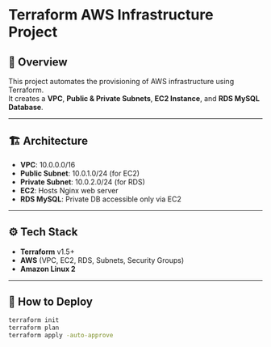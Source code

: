 # Terraform AWS Infrastructure Project

## 🧭 Overview
This project automates the provisioning of AWS infrastructure using Terraform.  
It creates a **VPC**, **Public & Private Subnets**, **EC2 Instance**, and **RDS MySQL Database**.

---

## 🏗️ Architecture

- **VPC**: 10.0.0.0/16
- **Public Subnet**: 10.0.1.0/24 (for EC2)
- **Private Subnet**: 10.0.2.0/24 (for RDS)
- **EC2**: Hosts Nginx web server
- **RDS MySQL**: Private DB accessible only via EC2

---

## ⚙️ Tech Stack
- **Terraform** v1.5+
- **AWS** (VPC, EC2, RDS, Subnets, Security Groups)
- **Amazon Linux 2**

---

## 🚀 How to Deploy

```bash
terraform init
terraform plan
terraform apply -auto-approve
